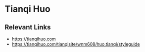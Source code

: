 # Tianqi Huo

## Relevant Links
- https://tianqihuo.com
- https://tianqihuo.com/tianqisite/wnm608/huo.tianqi/styleguide